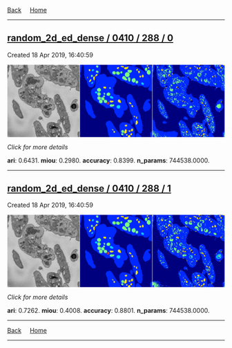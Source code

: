 
[Back](..)&nbsp;&nbsp;&nbsp;&nbsp;&nbsp;[Home](https://leapmanlab.github.io/snapshots)

---

<div class="summary"><a href="0"><h2>random_2d_ed_dense / 0410 / 288 / 0</h2></a><p>Created 18 Apr 2019, 16:40:59
</p><a href="0"><img src="0/media/summary.png" align="center"></a><p>
<i>Click for more details</i>
</p></div>

**ari**: 0.6431. **miou**: 0.2980. **accuracy**: 0.8399. **n_params**: 744538.0000. 

---

<div class="summary"><a href="1"><h2>random_2d_ed_dense / 0410 / 288 / 1</h2></a><p>Created 18 Apr 2019, 16:40:59
</p><a href="1"><img src="1/media/summary.png" align="center"></a><p>
<i>Click for more details</i>
</p></div>

**ari**: 0.7262. **miou**: 0.4008. **accuracy**: 0.8801. **n_params**: 744538.0000. 

---

[Back](..)&nbsp;&nbsp;&nbsp;&nbsp;&nbsp;[Home](https://leapmanlab.github.io/snapshots)

---